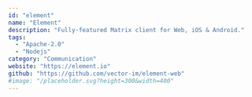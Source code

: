 ```yaml
---
id: "element"
name: "Element"
description: "Fully-featured Matrix client for Web, iOS & Android."
tags:
  - "Apache-2.0"
  - "Nodejs"
category: "Communication"
website: "https://element.io"
github: "https://github.com/vector-im/element-web"
#image: "/placeholder.svg?height=300&width=400"
---
```


